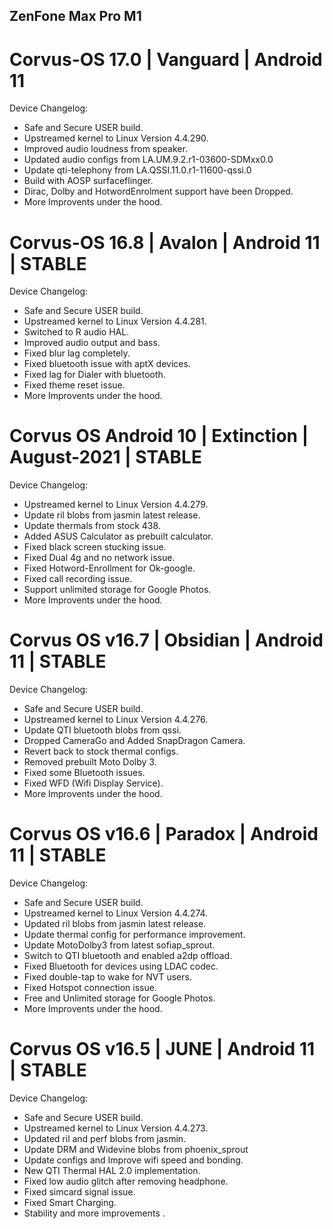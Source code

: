 ## ZenFone Max Pro M1

# Corvus-OS 17.0 | Vanguard | Android 11
Device Changelog:
- Safe and Secure USER build.
- Upstreamed kernel to Linux Version 4.4.290.
- Improved audio loudness from speaker.
- Updated audio configs from LA.UM.9.2.r1-03600-SDMxx0.0
- Update qti-telephony from LA.QSSI.11.0.r1-11600-qssi.0
- Build with AOSP surfaceflinger.
- Dirac, Dolby and HotwordEnrolment support have been Dropped.
- More Improvents under the hood.

# Corvus-OS 16.8 | Avalon | Android 11 | STABLE
Device Changelog:
- Safe and Secure USER build.
- Upstreamed kernel to Linux Version 4.4.281.
- Switched to R audio HAL.
- Improved audio output and bass.
- Fixed blur lag completely.
- Fixed bluetooth issue with aptX devices.
- Fixed lag for Dialer with bluetooth.
- Fixed theme reset issue.
- More Improvents under the hood.

# Corvus OS Android 10 | Extinction | August-2021 | STABLE
Device Changelog:
- Upstreamed kernel to Linux Version 4.4.279.
- Update ril blobs from jasmin latest release.
- Update thermals from stock 438.
- Added ASUS Calculator as prebuilt calculator.
- Fixed black screen stucking issue.
- Fixed Dual 4g and no network issue.
- Fixed Hotword-Enrollment for Ok-google.
- Fixed call recording issue.
- Support unlimited storage for Google Photos.
- More Improvents under the hood.

# Corvus OS v16.7 | Obsidian | Android 11 | STABLE
Device Changelog:
- Safe and Secure USER build.
- Upstreamed kernel to Linux Version 4.4.276.
- Update QTI bluetooth blobs from qssi.
- Dropped CameraGo and Added SnapDragon Camera.
- Revert back to stock thermal configs.
- Removed prebuilt Moto Dolby 3.
- Fixed some Bluetooth issues.
- Fixed WFD (Wifi Display Service).
- More Improvents under the hood.

# Corvus OS v16.6 | Paradox | Android 11 | STABLE
Device Changelog:
- Safe and Secure USER build.
- Upstreamed kernel to Linux Version 4.4.274.
- Updated ril blobs from jasmin latest release.
- Update thermal config for performance improvement.
- Update MotoDolby3 from latest sofiap_sprout.
- Switch to QTI bluetooth and enabled a2dp offload.
- Fixed Bluetooth for devices using LDAC codec.
- Fixed double-tap to wake for NVT users.
- Fixed Hotspot connection issue.
- Free and Unlimited storage for Google Photos.
- More Improvents under the hood.

# Corvus OS v16.5 | JUNE | Android 11 | STABLE
Device Changelog:
- Safe and Secure USER build.
- Upstreamed kernel to Linux Version 4.4.273.
- Updated ril and perf blobs from jasmin.
- Update DRM and Widevine blobs from phoenix_sprout
- Update configs and Improve wifi speed and bonding.
- New QTI Thermal HAL 2.0 implementation.
- Fixed low audio glitch after removing headphone.
- Fixed simcard signal issue.
- Fixed Smart Charging.
- Stability and more improvements .
